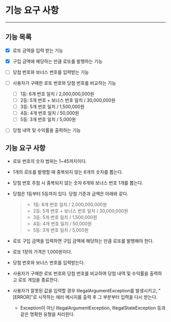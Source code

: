 # 기능 요구 사항

---
## 기능 목록

- [X] 로또 금액을 입력 받는 기능
- [X] 구입 금액에 해당하는 만큼 로또를 발행하는 기능
- [ ] 당첨 번호와 보너스 번호를 입력받는 기능
- [ ] 사용자가 구매한 로또 번호와 당첨 번호를 비교하는 기능 
    - [ ] 1등: 6개 번호 일치 / 2,000,000,000원
    - [ ] 2등: 5개 번호 + 보너스 번호 일치 / 30,000,000원
    - [ ] 3등: 5개 번호 일치 / 1,500,000원
    - [ ] 4등: 4개 번호 일치 / 50,000원
    - [ ] 5등: 3개 번호 일치 / 5,000원
- [ ] 당첨 내역 및 수익률을 출력하는 기능


## 기능 요구 사항

- 로또 번호의 숫자 범위는 1~45까지이다.
- 1개의 로또를 발행할 때 중복되지 않는 6개의 숫자를 뽑는다.
- 당첨 번호 추첨 시 중복되지 않는 숫자 6개와 보너스 번호 1개를 뽑는다.
- 당첨은 1등부터 5등까지 있다. 당첨 기준과 금액은 아래와 같다.
    >- 1등: 6개 번호 일치 / 2,000,000,000원
    >- 2등: 5개 번호 + 보너스 번호 일치 / 30,000,000원
    >- 3등: 5개 번호 일치 / 1,500,000원
    >- 4등: 4개 번호 일치 / 50,000원
    >- 5등: 3개 번호 일치 / 5,000원

- 로또 구입 금액을 입력하면 구입 금액에 해당하는 만큼 로또를 발행해야 한다.
- 로또 1장의 가격은 1,000원이다.
- 당첨 번호와 보너스 번호를 입력받는다.
- 사용자가 구매한 로또 번호와 당첨 번호를 비교하여 당첨 내역 및 수익률을 출력하고 로또 게임을 종료한다.
- 사용자가 잘못된 값을 입력할 경우 IllegalArgumentException를 발생시키고, "[ERROR]"로 시작하는 에러 메시지를 출력 후 그 부분부터 입력을 다시 받는다.
  - Exception이 아닌 IllegalArgumentException, IllegalStateException 등과 같은 명확한 유형을 처리한다.